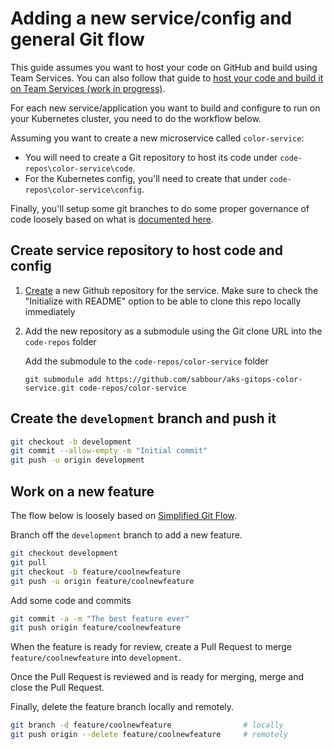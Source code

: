# Adding a new service/config and general Git flow

This guide assumes you want to host your code on GitHub and build using Team Services. You can also follow that guide to [host your code and build it on Team Services (work in progress)]().

For each new service/application you want to build and configure to run on your Kubernetes cluster, you need to do the workflow below.

Assuming you want to create a new microservice called `color-service`:

- You will need to create a Git repository to host its code under `code-repos\color-service\code`.
- For the Kubernetes config, you'll need to create that under `code-repos\color-service\config`.

Finally, you'll setup some git branches to do some proper governance of code loosely based on what is [documented here](https://docs.microsoft.com/en-us/vsts/git/concepts/git-branching-guidance?view=vsts).

## Create service repository to host code and config

1. [Create](https://github.com/new) a new Github repository for the service. Make sure to check the "Initialize with README" option to be able to clone this repo locally immediately

1. Add the new repository as a submodule using the Git clone URL into the `code-repos` folder

    Add the submodule to the `code-repos/color-service` folder

    ```
    git submodule add https://github.com/sabbour/aks-gitops-color-service.git code-repos/color-service
    ```

## Create the `development` branch and push it

```sh
git checkout -b development
git commit --allow-empty -m "Initial commit"
git push -u origin development
```

## Work on a new feature

The flow below is loosely based on [Simplified Git Flow](https://medium.com/goodtogoat/simplified-git-flow-5dc37ba76ea8).

Branch off the `development` branch to add a new feature.

```sh
git checkout development
git pull
git checkout -b feature/coolnewfeature
git push -u origin feature/coolnewfeature
```

Add some code and commits

```sh
git commit -a -m "The best feature ever"
git push origin feature/coolnewfeature
```

When the feature is ready for review, create a Pull Request to merge `feature/coolnewfeature` into `development`.

Once the Pull Request is reviewed and is ready for merging, merge and close the Pull Request.

Finally, delete the feature branch locally and remotely.

```sh
git branch -d feature/coolnewfeature                # locally
git push origin --delete feature/coolnewfeature     # remotely
```